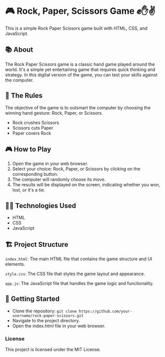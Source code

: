 # 🎮 Rock, Paper, Scissors Game ✊✋✌️

This is a simple Rock Paper Scissors game built with HTML, CSS, and JavaScript.

## 📚 About
The Rock Paper Scissors game is a classic hand game played around the world. It's a simple yet entertaining game that requires quick thinking and strategy. In this digital version of the game, you can test your skills against the computer.

## 🎯 The Rules 
The objective of the game is to outsmart the computer by choosing the winning hand gesture: Rock, Paper, or Scissors.

- Rock crushes Scissors
- Scissors cuts Paper
- Paper covers Rock

## 🎮 How to Play
1. Open the game in your web browser.
2. Select your choice: Rock, Paper, or Scissors by clicking on the corresponding button.
3. The computer will randomly choose its move.
4. The results will be displayed on the screen, indicating whether you won, lost, or it's a tie.

## 🧑‍💻 Technologies Used
- HTML
- CSS
- JavaScript

## 🏗️ Project Structure
`index.html`: The main HTML file that contains the game structure and UI elements.

`style.css`: The CSS file that styles the game layout and appearance.

`app.js`: The JavaScript file that handles the game logic and functionality.

## 🏁 Getting Started
- Clone the repository: `git clone https://github.com/your-username/rock-paper-scissors.git`
- Navigate to the project directory.
- Open the index.html file in your web browser.
### License
This project is licensed under the MIT License.
